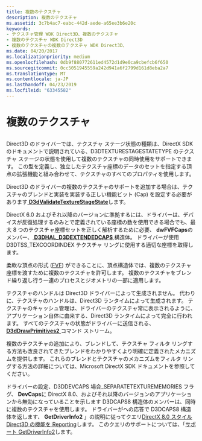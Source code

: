 ```yaml
---
title: 複数のテクスチャ
description: 複数のテクスチャ
ms.assetid: 3c7b4ac7-eabc-442d-aede-a65ee3b6e20c
keywords:
- テクスチャ管理 WDK Direct3D、複数のテクスチャ
- 複数のテクスチャ WDK Direct3D
- 複数のテクスチャの複数のテクスチャ WDK Direct3D、
ms.date: 04/20/2017
ms.localizationpriority: medium
ms.openlocfilehash: 0db9f880772611ed4572d1d9e0ca9cbefcb6f650
ms.sourcegitcommit: 0cc5051945559a242d941a6f2799d161d8eba2a7
ms.translationtype: MT
ms.contentlocale: ja-JP
ms.lasthandoff: 04/23/2019
ms.locfileid: "63345582"
---
```

# <a name="multiple-textures"></a>複数のテクスチャ


## <span id="ddk_multiple_textures_gg"></span><span id="DDK_MULTIPLE_TEXTURES_GG"></span>


Direct3D のドライバーでは、テクスチャ ステージ状態の種類は、DirectX SDK のドキュメントで説明されている、D3DTEXTURESTAGESTATETYPE のテクスチャ ステージの状態を使用して複数のテクスチャの同時使用をサポートできます。 この型を定義し、独立したテクスチャ座標のデータのセットを指定する頂点の拡張機能と組み合わせて、テクスチャのすべてのプロパティを使用します。

Direct3D のドライバーの複数のテクスチャのサポートを追加する場合は、テクスチャのブレンドと実装を実装する正しい機能ビット (Cap) を設定する必要があります[ **D3dValidateTextureStageState**](https://msdn.microsoft.com/library/windows/hardware/ff549064)します。

DirectX 6.0 およびそれ以降のバージョンに準拠するには、ドライバーは、デバイスが反復処理するのみとで定義されている座標の数を使用できる場合でも、最大 8 つのテクスチャ座標セットを正しく解析するために必要、 **dwFVFCaps**のメンバー、[ **D3DHAL\_D3DEXTENDEDCAPS** ](https://msdn.microsoft.com/library/windows/hardware/ff544753)構造体。 ドライバーが使用 D3DTSS\_TEXCOORDINDEX テクスチャ リングに使用する適切な座標を取得します。

柔軟な頂点の形式 ([FVF](fvf--flexible-vertex-format-.md)) ができることに、頂点構造体では、複数のテクスチャ座標を渡すために複数のテクスチャを許可します。 複数のテクスチャをブレンド繰り返し行う一連のプロセスとジオメトリの一部に適用します。

テクスチャのハンドルは Direct3D ドライバーによって生成されません。 代わりに、テクスチャのハンドルは、Direct3D ランタイムによって生成されます。 テクスチャのキャッシュ管理は、ドライバーのテクスチャ常に表示されるように、アプリケーション自体に由来する、Direct3D ランタイムによって完全に行われます。 すべてのテクスチャの状態がドライバーに送信される、 [ **D3dDrawPrimitives2** ](https://msdn.microsoft.com/library/windows/hardware/ff544704)コマンド ストリーム。

複数のテクスチャの追加により、ブレンドして、テクスチャ フィルタ リングする方法も改良されてきたブレンドをわかりやすくより明確に定義されたメカニズムを提供します。 これらのブレンドとテクスチャのメカニズムをフィルタ リングする方法の詳細については、Microsoft DirectX SDK ドキュメントを参照してください。

ドライバーの設定、D3DDEVCAPS 場合\_SEPARATETEXTUREMEMORIES フラグ、 **DevCaps**に DirectX 8.0、およびそれ以降のバージョンのアプリケーションから無効になっていることを示します D3DCAPS8 構造体のメンバーは、同時に複数のテクスチャを使用します。 ドライバーがへの応答で D3DCAPS8 構造体を返します、 **GetDriverInfo2** 」の説明に従ってクエリ[DirectX 8.0 スタイル Direct3D の機能を Reporting](reporting-directx-8-0-style-direct3d-capabilities.md)します。 このクエリのサポートについては、「[サポート GetDriverInfo2](supporting-getdriverinfo2.md)します。

 

 





